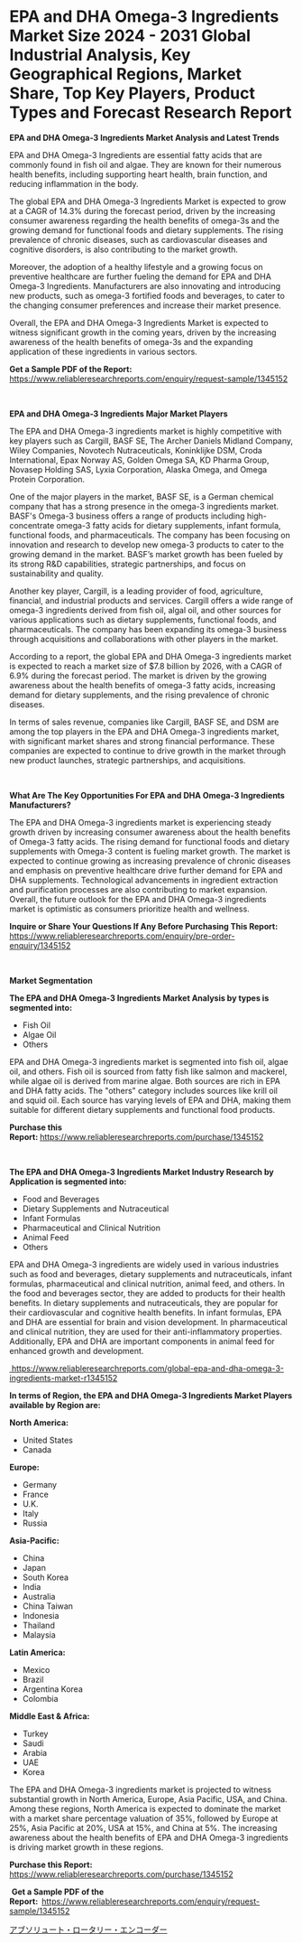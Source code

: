 <p><h1>EPA and DHA Omega-3 Ingredients Market Size 2024 - 2031 Global Industrial Analysis, Key Geographical Regions, Market Share, Top Key Players, Product Types and Forecast Research Report</h1></p><p><strong>EPA and DHA Omega-3 Ingredients Market Analysis and Latest Trends</strong></p>
<p><p>EPA and DHA Omega-3 Ingredients are essential fatty acids that are commonly found in fish oil and algae. They are known for their numerous health benefits, including supporting heart health, brain function, and reducing inflammation in the body.</p><p>The global EPA and DHA Omega-3 Ingredients Market is expected to grow at a CAGR of 14.3% during the forecast period, driven by the increasing consumer awareness regarding the health benefits of omega-3s and the growing demand for functional foods and dietary supplements. The rising prevalence of chronic diseases, such as cardiovascular diseases and cognitive disorders, is also contributing to the market growth.</p><p>Moreover, the adoption of a healthy lifestyle and a growing focus on preventive healthcare are further fueling the demand for EPA and DHA Omega-3 Ingredients. Manufacturers are also innovating and introducing new products, such as omega-3 fortified foods and beverages, to cater to the changing consumer preferences and increase their market presence.</p><p>Overall, the EPA and DHA Omega-3 Ingredients Market is expected to witness significant growth in the coming years, driven by the increasing awareness of the health benefits of omega-3s and the expanding application of these ingredients in various sectors.</p></p>
<p><strong>Get a Sample PDF of the Report:&nbsp;</strong> <a href="https://www.reliableresearchreports.com/enquiry/request-sample/1345152">https://www.reliableresearchreports.com/enquiry/request-sample/1345152</a></p>
<p>&nbsp;</p>
<p><strong>EPA and DHA Omega-3 Ingredients Major Market Players</strong></p>
<p><p>The EPA and DHA Omega-3 ingredients market is highly competitive with key players such as Cargill, BASF SE, The Archer Daniels Midland Company, Wiley Companies, Novotech Nutraceuticals, Koninklijke DSM, Croda International, Epax Norway AS, Golden Omega SA, KD Pharma Group, Novasep Holding SAS, Lyxia Corporation, Alaska Omega, and Omega Protein Corporation.</p><p>One of the major players in the market, BASF SE, is a German chemical company that has a strong presence in the omega-3 ingredients market. BASF's Omega-3 business offers a range of products including high-concentrate omega-3 fatty acids for dietary supplements, infant formula, functional foods, and pharmaceuticals. The company has been focusing on innovation and research to develop new omega-3 products to cater to the growing demand in the market. BASF’s market growth has been fueled by its strong R&D capabilities, strategic partnerships, and focus on sustainability and quality.</p><p>Another key player, Cargill, is a leading provider of food, agriculture, financial, and industrial products and services. Cargill offers a wide range of omega-3 ingredients derived from fish oil, algal oil, and other sources for various applications such as dietary supplements, functional foods, and pharmaceuticals. The company has been expanding its omega-3 business through acquisitions and collaborations with other players in the market.</p><p>According to a report, the global EPA and DHA Omega-3 ingredients market is expected to reach a market size of $7.8 billion by 2026, with a CAGR of 6.9% during the forecast period. The market is driven by the growing awareness about the health benefits of omega-3 fatty acids, increasing demand for dietary supplements, and the rising prevalence of chronic diseases.</p><p>In terms of sales revenue, companies like Cargill, BASF SE, and DSM are among the top players in the EPA and DHA Omega-3 ingredients market, with significant market shares and strong financial performance. These companies are expected to continue to drive growth in the market through new product launches, strategic partnerships, and acquisitions.</p></p>
<p>&nbsp;</p>
<p><strong>What Are The Key Opportunities For EPA and DHA Omega-3 Ingredients Manufacturers?</strong></p>
<p><p>The EPA and DHA Omega-3 ingredients market is experiencing steady growth driven by increasing consumer awareness about the health benefits of Omega-3 fatty acids. The rising demand for functional foods and dietary supplements with Omega-3 content is fueling market growth. The market is expected to continue growing as increasing prevalence of chronic diseases and emphasis on preventive healthcare drive further demand for EPA and DHA supplements. Technological advancements in ingredient extraction and purification processes are also contributing to market expansion. Overall, the future outlook for the EPA and DHA Omega-3 ingredients market is optimistic as consumers prioritize health and wellness.</p></p>
<p><strong>Inquire or Share Your Questions If Any Before Purchasing This Report:</strong> <a href="https://www.reliableresearchreports.com/enquiry/pre-order-enquiry/1345152">https://www.reliableresearchreports.com/enquiry/pre-order-enquiry/1345152</a></p>
<p>&nbsp;</p>
<p><strong>Market Segmentation</strong></p>
<p><strong>The EPA and DHA Omega-3 Ingredients Market Analysis by types is segmented into:</strong></p>
<p><ul><li>Fish Oil</li><li>Algae Oil</li><li>Others</li></ul></p>
<p><p>EPA and DHA Omega-3 ingredients market is segmented into fish oil, algae oil, and others. Fish oil is sourced from fatty fish like salmon and mackerel, while algae oil is derived from marine algae. Both sources are rich in EPA and DHA fatty acids. The "others" category includes sources like krill oil and squid oil. Each source has varying levels of EPA and DHA, making them suitable for different dietary supplements and functional food products.</p></p>
<p><strong>Purchase this Report:&nbsp;</strong><a href="https://www.reliableresearchreports.com/purchase/1345152">https://www.reliableresearchreports.com/purchase/1345152</a></p>
<p>&nbsp;</p>
<p><strong>The EPA and DHA Omega-3 Ingredients Market Industry Research by Application is segmented into:</strong></p>
<p><ul><li>Food and Beverages</li><li>Dietary Supplements and Nutraceutical</li><li>Infant Formulas</li><li>Pharmaceutical and Clinical Nutrition</li><li>Animal Feed</li><li>Others</li></ul></p>
<p><p>EPA and DHA Omega-3 ingredients are widely used in various industries such as food and beverages, dietary supplements and nutraceuticals, infant formulas, pharmaceutical and clinical nutrition, animal feed, and others. In the food and beverages sector, they are added to products for their health benefits. In dietary supplements and nutraceuticals, they are popular for their cardiovascular and cognitive health benefits. In infant formulas, EPA and DHA are essential for brain and vision development. In pharmaceutical and clinical nutrition, they are used for their anti-inflammatory properties. Additionally, EPA and DHA are important components in animal feed for enhanced growth and development.</p></p>
<p><a href="https://www.reliableresearchreports.com/global-epa-and-dha-omega-3-ingredients-market-r1345152">&nbsp;https://www.reliableresearchreports.com/global-epa-and-dha-omega-3-ingredients-market-r1345152</a></p>
<p><strong>In terms of Region, the EPA and DHA Omega-3 Ingredients Market Players available by Region are:</strong></p>
<p>
    <p> <strong> North America: </strong>
        <ul>
            <li>United States</li>
            <li>Canada</li>
        </ul>
        </p> 
    <p> <strong> Europe: </strong>
        <ul>
            <li>Germany</li>
            <li>France</li>
            <li>U.K.</li>
            <li>Italy</li>
            <li>Russia</li>
        </ul>
        </p> 
    <p> <strong> Asia-Pacific: </strong>
        <ul>
            <li>China</li>
            <li>Japan</li>
            <li>South Korea</li>
            <li>India</li>
            <li>Australia</li>
            <li>China Taiwan</li>
            <li>Indonesia</li>
            <li>Thailand</li>
            <li>Malaysia</li>
        </ul>
        </p> 
    <p> <strong> Latin America: </strong>
        <ul>
            <li>Mexico</li>
            <li>Brazil</li>
            <li>Argentina Korea</li>
            <li>Colombia</li>
        </ul>
        </p> 
    <p> <strong> Middle East & Africa: </strong>
        <ul>
            <li>Turkey</li>
            <li>Saudi</li>
            <li>Arabia</li>
            <li>UAE</li>
            <li>Korea</li>
        </ul>
    </p>
    </p>
<p><p>The EPA and DHA Omega-3 ingredients market is projected to witness substantial growth in North America, Europe, Asia Pacific, USA, and China. Among these regions, North America is expected to dominate the market with a market share percentage valuation of 35%, followed by Europe at 25%, Asia Pacific at 20%, USA at 15%, and China at 5%. The increasing awareness about the health benefits of EPA and DHA Omega-3 ingredients is driving market growth in these regions.</p></p>
<p><strong>Purchase this Report: </strong><a href="https://www.reliableresearchreports.com/purchase/1345152">https://www.reliableresearchreports.com/purchase/1345152</a></p>
<p>&nbsp;<strong>Get a Sample PDF of the Report:&nbsp;&nbsp;</strong><a href="https://www.reliableresearchreports.com/enquiry/request-sample/1345152">https://www.reliableresearchreports.com/enquiry/request-sample/1345152</a></p>
<p><strong></strong></p>
<p><p><a href="https://github.com/Sophiaard2003/Market-Research-Report-List-1/blob/main/606630519597.md">アブソリュート・ロータリー・エンコーダー</a></p></p>